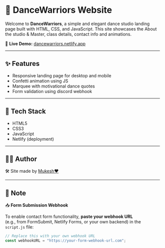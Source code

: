 # 💃 DanceWarriors Website

Welcome to **DanceWarriors**, a simple and elegant dance studio landing page built with HTML, CSS, and JavaScript. This site showcases the About the studio & Master, class details, contact info and animations.

🔗 **Live Demo:** [dancewarriors.netlify.app](https://dancewarriors.netlify.app)

---

## ✨ Features

- Responsive landing page for desktop and mobile
- Confetti animation using JS
- Marquee with motivational dance quotes
- Form validation using discord webhook

---

## 🔧 Tech Stack

- HTML5  
- CSS3  
- JavaScript  
- Netlify (deployment)

---

## 🙋‍♂️ Author

🛠️ Site made by [Mukesh❤️](https://github.com/mukeshzzz)  


---

## 📌 Note

📥 **Form Submission Webhook**

To enable contact form functionality, **paste your webhook URL**  
(e.g., from FormSubmit, Netlify Forms, or your own backend) in the `script.js` file:

```js
// Replace this with your own webhook URL
const webhookURL = "https://your-form-webhook-url.com";




